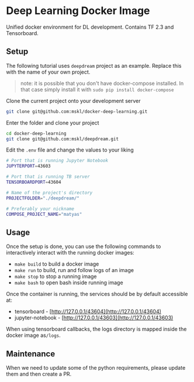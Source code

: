# Deep Learning Docker Image
Unified docker environment for DL development. Contains TF 2.3 and Tensorboard.

## Setup
The following tutorial uses `deepdream` project as an example. Replace this with the name of your own project.

> note: it is possible that you don't have docker-compose installed. In that case simply install it with `sudo pip install docker-compose`

Clone the current project onto your development server
```bash
git clone git@github.com:mskl/docker-deep-learning.git
```

Enter the folder and clone your project 
```bash
cd docker-deep-learning
git clone git@github.com:mskl/deepdream.git
```

Edit the `.env` file and change the values to your liking
```bash
# Port that is running Jupyter Notebook
JUPYTERPORT=43603

# Port that is running TB server
TENSORBOARDPORT=43604

# Name of the project's directory
PROJECTFOLDER="./deepdream/"

# Preferably your nickname
COMPOSE_PROJECT_NAME="matyas"
```

## Usage
Once the setup is done, you can use the following commands to interactively interact with the running docker images:
- `make build` to build a docker image
- `make run` to build, run and follow logs of an image
- `make stop` to stop a running image
- `make bash` to open bash inside running image

Once the container is running, the services should be by default accessible at:
- tensorboard - [http://127.0.0.1/43604](http://127.0.0.1/43604)
- jupyter-notebook - [http://127.0.0.1/43603](http://127.0.0.1/43603)

When using tensorboard callbacks, the logs directory is mapped inside the docker image as`/logs`.

## Maintenance
When we need to update some of the python requirements, please update them and then create a PR.
